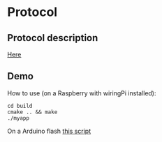 # Protocol
## Protocol description
[Here](protocol.md)

## Demo
How to use (on a Raspberry with wiringPi installed):
```
cd build
cmake .. && make
./myapp
```
On a Arduino flash [this script](example.ino)